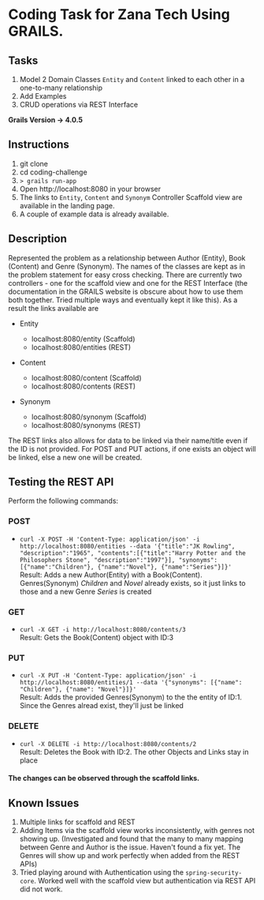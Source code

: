 Coding Task for Zana Tech Using GRAILS.
=================

Tasks
-----
1. Model 2 Domain Classes `Entity` and `Content` linked to each other in a one-to-many relationship
2. Add Examples
3. CRUD operations via REST Interface


**Grails Version -> 4.0.5**

Instructions
------------
1. git clone <link>
2. cd coding-challenge
3. `> grails run-app`
4. Open http://localhost:8080 in your browser
5. The links to `Entity`, `Content` and `Synonym` Controller Scaffold view are available in the landing page. 
6. A couple of example data is already available.


Description
-----------
Represented the problem as a relationship between Author (Entity), Book (Content) and Genre (Synonym). The names of the classes are kept as in the problem
statement for easy cross checking. There are currently two controllers - one for the scaffold view and one for the REST Interface (the documentation in the GRAILS
website is obscure about how to use them both together. Tried multiple ways and eventually kept it like this). As a result the links available are
* Entity  
    - localhost:8080/entity (Scaffold)
    - localhost:8080/entities (REST)

* Content  
    - localhost:8080/content (Scaffold)
    - localhost:8080/contents (REST)

* Synonym 
    - localhost:8080/synonym (Scaffold)
    - localhost:8080/synonyms (REST)

The REST links also allows for data to be linked via their name/title even if the ID is not provided. For POST and PUT actions, if one exists an object will be linked, else a new one will be created.

Testing the REST API
--------------------
Perform the following commands:  

### POST 
*  `curl -X POST -H 'Content-Type: application/json' -i http://localhost:8080/entities --data '{"title":"JK Rowling", "description":"1965", "contents":[{"title":"Harry Potter and the Philosophers Stone", "description":"1997"}], "synonyms":[{"name":"Children"}, {"name":"Novel"}, {"name":"Series"}]}' `   
Result: Adds a new Author(Entity) with a Book(Content). Genres(Synonym) *Children* and *Novel* already exists, so it just links to those and a new Genre *Series* is created

### GET
*  `curl -X GET -i http://localhost:8080/contents/3`  
Result: Gets the Book(Content) object with ID:3

### PUT
*  `curl -X PUT -H 'Content-Type: application/json' -i http://localhost:8080/entities/1 --data '{"synonyms": [{"name": "Children"}, {"name": "Novel"}]}'`  
Result: Adds the provided Genres(Synonym) to the the entity of ID:1. Since the Genres alread exist, they'll just be linked

### DELETE
*  `curl -X DELETE -i http://localhost:8080/contents/2`  
Result: Deletes the Book with ID:2. The other Objects and Links stay in place

#### The changes can be observed through the scaffold links.


Known Issues
------------
1. Multiple links for scaffold and REST
2. Adding Items via the scaffold view works inconsistently, with genres not showing up. (Investigated and found that the many to many mapping between Genre and Author is the issue. Haven't found a fix yet. The Genres will show up and work perfectly when added from the REST APIs)
3. Tried playing around with Authentication using the `spring-security-core`. Worked well with the scaffold view but authentication via REST API did not work.

